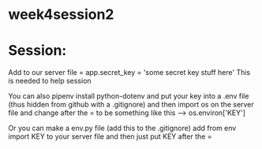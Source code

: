 # week4session2

# Session:
Add to our server file = app.secret_key = 'some secret key stuff here'
This is needed to help session


You can also pipenv install python-dotenv and put your key into a .env file (thus hidden from github with a .gitignore) and then import os on the server file and change after the = to be something like this --> os.environ['KEY']

Or you can make a env.py file (add this to the .gitignore) add from env import KEY to  your server file and then just put KEY after the =
